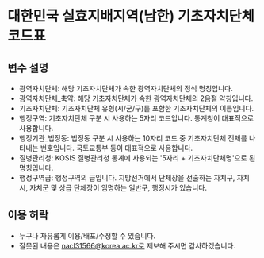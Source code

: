 # 대한민국 실효지배지역(남한) 기초자치단체 코드표
## 변수 설명
- 광역자치단체: 해당 기초자치단체가 속한 광역자치단체의 정식 명칭입니다.
- 광역자치단체_축약: 해당 기초자치단체가 속한 광역자치단체의 2음절 약칭입니다.
- 기초자치단체: 기초자치단체 유형(시/군/구)를 포함한 기초자치단체의 이름입니다.
- 행정구역: 기초자치단체 구분 시 사용하는 5자리 코드입니다. 통계청이 대표적으로 사용합니다.
- 행정기관_법정동: 법정동 구분 시 사용하는 10자리 코드 중 기초자치단체 전체를 나타내는 번호입니다. 국토교통부 등이 대표적으로 사용합니다.
- 질병관리청: KOSIS 질병관리청 통계에 사용되는 '5자리 + 기초자치단체명'으로 된 명칭입니다.
- 행정구역급: 행정구역의 급입니다. 지방선거에서 단체장을 선출하는 자치구, 자치시, 자치군 및 상급 단체장이 임명하는 일반구, 행정시가 있습니다.
## 이용 허락
- 누구나 자유롭게 이용/배포/수정할 수 있습니다.
- 잘못된 내용은 nacl31566@korea.ac.kr로 제보해 주시면 감사하겠습니다.
